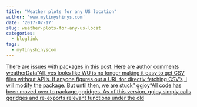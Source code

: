 ```yaml
---
title: "Weather plots for any US location"
author: 'www.mytinyshinys.com'
date: '2017-07-17'
slug: weather-plots-for-any-us-locat
categories:
  - bloglink
tags:
  - mytinyshinyscom
---
```


[There are issues with packages in this post. Here are author comments weatherData“All, yes looks like WU is no longer making it easy to get CSV files without API’s. If anyone figures out a URL for directly fetching CSV’s, I will modify the package. But until then, we are stuck” ggjoy“All code has been moved over to package ggridges. As of this version, ggjoy simply calls ggridges and re-exports relevant functions under the old<i class="fas fa-external-link-alt"></i>](https://www.mytinyshinys.com/2017/07/17/weather-plots/)

